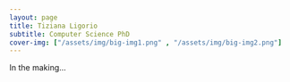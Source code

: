 ```yaml
---
layout: page
title: Tiziana Ligorio
subtitle: Computer Science PhD
cover-img: ["/assets/img/big-img1.png" , "/assets/img/big-img2.png"]
---
```


In the making...
